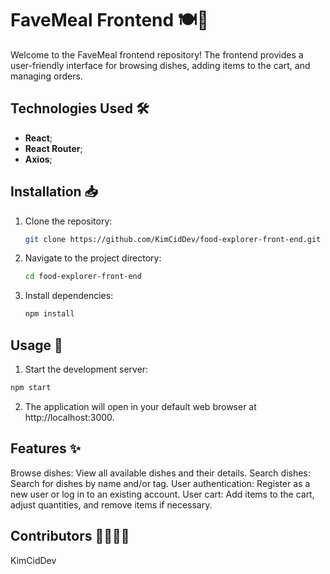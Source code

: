 # FaveMeal Frontend 🍽️🚀

Welcome to the FaveMeal frontend repository! The frontend provides a user-friendly interface for browsing dishes, adding items to the cart, and managing orders.

## Technologies Used 🛠️

- **React**;
- **React Router**;
- **Axios**;

## Installation 📥

1. Clone the repository:

   ```bash
   git clone https://github.com/KimCidDev/food-explorer-front-end.git
   ```

2. Navigate to the project directory:

   ```bash
   cd food-explorer-front-end
   ```

3. Install dependencies:

   ```bash
   npm install
   ```

## Usage 🚀

1. Start the development server:

```bash
npm start
```

2. The application will open in your default web browser at http://localhost:3000.

## Features ✨

Browse dishes: View all available dishes and their details.
Search dishes: Search for dishes by name and/or tag.
User authentication: Register as a new user or log in to an existing account.
User cart: Add items to the cart, adjust quantities, and remove items if necessary.

## Contributors 👩‍💻👨‍💻

KimCidDev
